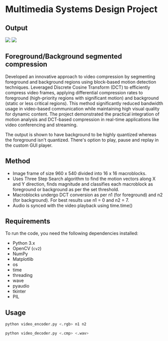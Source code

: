 # Multimedia Systems Design Project

## Output
<img src="https://github.com/RidheeshAmarthya/RidheeshAmarthya/blob/main/wallpaper.gif](https://github.com/RidheeshAmarthya/portfolio-website/blob/main/assets/MM-F2.gif">
<img src="https://github.com/RidheeshAmarthya/RidheeshAmarthya/blob/main/wallpaper.gif](https://github.com/RidheeshAmarthya/portfolio-website/blob/main/assets/MM-F.gif">

## Foreground/Background segmented compression 

Developed an innovative approach to video compression by segmenting foreground and background regions using block-based motion detection techniques. Leveraged Discrete Cosine Transform (DCT) to efficiently compress video frames, applying differential compression rates to foreground (high-priority regions with significant motion) and background (static or less critical regions). This method significantly reduced bandwidth usage in video-based communication while maintaining high visual quality for dynamic content. The project demonstrated the practical integration of motion analysis and DCT-based compression in real-time applications like video conferencing and streaming.

The output is shown to have background to be highly quantized whereas the foreground isn't quantized. There's option to play, pause and replay in the custom GUI player.

## Method

- Image frame of size 960 x 540 divided into 16 x 16 macroblocks.
- Uses Three Step Search algorithm to find the motion vectors along X and Y direction, finds magnitude and classifies each macroblock as foreground or background as per the set threshold.
- Macroblocks undergo DCT conversion as per n1 (for foreground) and n2 (for background). For best results use n1 = 0 and n2 = 7.
- Audio is synced with the video playback using time.time()

## Requirements

To run the code, you need the following dependencies installed:

- Python 3.x
- OpenCV (`cv2`)
- NumPy
- Matplotlib
- os
- time
- threading
- wave
- pyaudio
- tkinter
- PIL

## Usage

```bash
python video_encoder.py <.rgb> n1 n2
```
```bash
python video_decoder.py <.cmp> <.wav>
```
